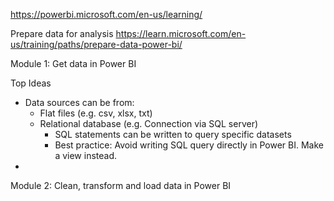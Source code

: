 https://powerbi.microsoft.com/en-us/learning/

Prepare data for analysis
https://learn.microsoft.com/en-us/training/paths/prepare-data-power-bi/

Module 1: Get data in Power BI

Top Ideas

-   Data sources can be from:
    -   Flat files (e.g. csv, xlsx, txt)
    -   Relational database (e.g. Connection via SQL server)
        -   SQL statements can be written to query specific datasets
        -   Best practice: Avoid writing SQL query directly in Power BI. Make a view instead.
-

Module 2: Clean, transform and load data in Power BI
